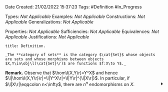 <br />
<br />

Date Created: 21/02/2022 15:37:23
Tags: #Definition #In_Progress

Types: _Not Applicable_
Examples: _Not Applicable_
Constructions: _Not Applicable_
Generalizations: _Not Applicable_

Properties: _Not Applicable_
Sufficiencies: _Not Applicable_
Equivalences: _Not Applicable_
Justifications: _Not Applicable_

``` ad-Definition
title: Definition.

_The **category of sets** is the category $\cat{Set}$ whose objects are sets and whose morphisms between objects $X,Y\in\obj\l(\cat{Set}\r)$ are functions $f:X\to Y$._

```

**Remark.** Observe that $\hom\l(X,Y\r)=Y^X$ and hence $\l|\hom\l(X,Y\r)\r|=\l|Y^X\r|=\l|Y\r|^{\l|X\r|}$. In particular, if $\l|X\r|\eqqcolon n<\infty$, there are $n^n$ endomorphisms on $X$.<span style="float:right;">$\blacklozenge$</span>
